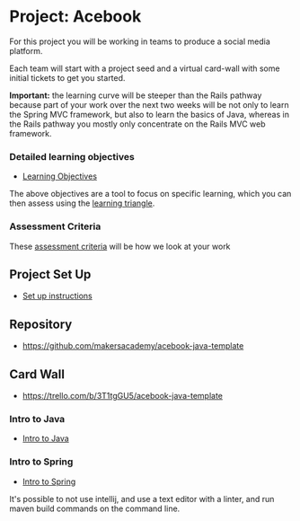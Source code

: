 # Project: Acebook

For this project you will be working in teams to produce a social media platform.

Each team will start with a project seed and a virtual card-wall with some initial tickets to get you started.

**Important:** the learning curve will be steeper than the Rails pathway because part of your work over the next two weeks will be not only to learn the Spring MVC framework, but also to learn the basics of Java, whereas in the Rails pathway you mostly only concentrate on the Rails MVC web framework.


### Detailed learning objectives

* [Learning Objectives](learning_objectives.md)

The above objectives are a tool to focus on specific learning, which you can then assess using the [learning triangle](https://github.com/makersacademy/course/blob/master/pills/blooms_taxonomy.md).

### Assessment Criteria

These [assessment criteria](../assessment_criteria.md) will be how we look at your work

## Project Set Up

* [Set up instructions](../project_setup.md)

## Repository

* https://github.com/makersacademy/acebook-java-template

## Card Wall

* https://trello.com/b/3T1tgGU5/acebook-java-template

### Intro to Java

* [Intro to Java](intro_to_java.md)

### Intro to Spring

* [Intro to Spring](intro_to_spring.md)



It's possible to not use intellij, and use a text editor with a linter, and run maven build commands on the command line.


